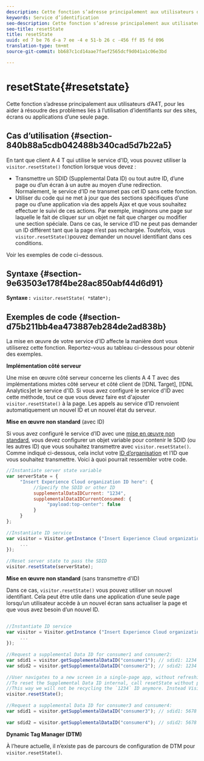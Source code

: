 ```yaml
---
description: Cette fonction s’adresse principalement aux utilisateurs d’A4T, pour les aider à résoudre des problèmes liés à l’utilisation d’identifiants sur des sites, écrans ou applications d’une seule page.
keywords: Service d’identification
seo-description: Cette fonction s’adresse principalement aux utilisateurs d’A4T, pour les aider à résoudre des problèmes liés à l’utilisation d’identifiants sur des sites, écrans ou applications d’une seule page.
seo-title: resetState
title: resetState
uuid: ed 7 be 76 d-a 7 ee -4 e 51-b 26 c -456 ff 85 fd 096
translation-type: tm+mt
source-git-commit: bb687c1cd14aae7faef2565dcf9d041a1c06e3bd

---
```



# resetState{#resetstate}

Cette fonction s’adresse principalement aux utilisateurs d’A4T, pour les aider à résoudre des problèmes liés à l’utilisation d’identifiants sur des sites, écrans ou applications d’une seule page.

## Cas d’utilisation {#section-840b88a5cdb042488b340cad5d7b22a5}

En tant que client A 4 T qui utilise le service d&#39;ID, vous pouvez utiliser la `visitor.resetState()` fonction lorsque vous devez :

* Transmettre un SDID (Supplemental Data ID) ou tout autre ID, d’une page ou d’un écran à un autre au moyen d’une redirection. Normalement, le service d’ID ne transmet pas cet ID sans cette fonction.
* Utiliser du code qui ne met à jour que des sections spécifiques d’une page ou d’une application via des appels Ajax et que vous souhaitez effectuer le suivi de ces actions. Par exemple, imaginons une page sur laquelle le fait de cliquer sur un objet ne fait que charger ou modifier une section spéciale. Dans ce cas, le service d’ID ne peut pas demander un ID différent tant que la page n’est pas rechargée. Toutefois, vous `visitor.resetState()`pouvez demander un nouvel identifiant dans ces conditions.

Voir les exemples de code ci-dessous.

## Syntaxe {#section-9e63503e178f4be28ac850abf44d6d91}

**Syntaxe :**` visitor.resetState( *`state`*);`

## Exemples de code {#section-d75b211bb4ea473887eb284de2ad838b}

La mise en œuvre de votre service d’ID affecte la manière dont vous utiliserez cette fonction. Reportez-vous au tableau ci-dessous pour obtenir des exemples.

**Implémentation côté serveur**

Une mise en œuvre côté serveur concerne les clients A 4 T avec des implémentations mixtes côté serveur et côté client de [!DNL Target], [!DNL Analytics]et le service d&#39;ID. Si vous avez configuré le service d&#39;ID avec cette méthode, tout ce que vous devez faire est d&#39;ajouter `visitor.resetState()` à la page. Les appels au service d’ID renvoient automatiquement un nouvel ID et un nouvel état du serveur.

**Mise en œuvre non standard** (avec ID)

Si vous avez configuré le service d’ID avec une [mise en œuvre non standard](../../mcvid-implementation-guides/mcvid-implementation-guides.md#section-2c4f2db1f9704315a7cccab6d2e07113), vous devez configurer un objet variable pour contenir le SDID (ou les autres ID) que vous souhaitez transmettre avec `visitor.resetState()`. Comme indiqué ci-dessous, cela inclut votre [ID d’organisation](../../mcvid-reference/mcvid-requirements.md#section-a02f537129a64ffbb690d5738d360c26) et l’ID que vous souhaitez transmettre. Voici à quoi pourrait ressembler votre code.

```js
//Instantiate server state variable 
var serverState = { 
     "Insert Experience Cloud organization ID here": { 
          //Specify the SDID or other ID 
          supplementalDataIDCurrent: "1234", 
          supplementalDataIDCurrentConsumed: { 
               "payload:top-center": false 
          } 
     } 
}; 
 
//Instantiate ID service 
var visitor = Visitor.getInstance ("Insert Experience Cloud organization ID here", { 
     ... 
}); 
 
//Reset server state to pass the SDID 
visitor.resetState(serverState);
```

**Mise en œuvre non standard** (sans transmettre d&#39;ID)

Dans ce cas, `visitor.resetState()` vous pouvez utiliser un nouvel identifiant. Cela peut être utile dans une application d’une seule page lorsqu’un utilisateur accède à un nouvel écran sans actualiser la page et que vous avez besoin d’un nouvel ID.

```js
 
//Instantiate ID service 
var visitor = Visitor.getInstance ("Insert Experience Cloud organization ID here", { 
     ... 
}); 
 
//Request a supplemental Data ID for consumer1 and consumer2: 
var sdid1 = visitor.getSupplementalDataID("consumer1"); // sdid1: 1234 
var sdid2 = visitor.getSupplementalDataID("consumer2"); // sdid2: 1234 
 
//User navigates to a new screen in a single-page app, without refreshing the page. 
//To reset the Supplemental Data ID internal, call resetState without passing any parameters. 
//This way we will not be recycling the `1234` ID anymore. Instead Visitor will generate a new supplemental Data ID going forward. 
visitor.resetState(); 
 
//Request a supplemental Data ID for consumer3 and consumer4: 
var sdid1 = visitor.getSupplementalDataID("consumer3"); // sdid1: 5678 
 
var sdid2 = visitor.getSupplementalDataID("consumer4"); // sdid2: 5678
```

**Dynamic Tag Manager (DTM)**

À l’heure actuelle, il n’existe pas de parcours de configuration de DTM pour `visitor.resetState()`.
